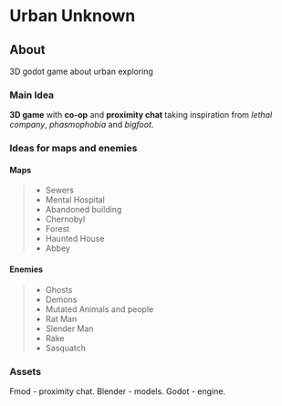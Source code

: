 # Urban Unknown
## About
3D godot game about urban exploring

### Main Idea
**3D game** with **co-op** and **proximity chat** taking inspiration from *lethal company*, *phasmophobia* and *bigfoot*.

### Ideas for maps and enemies
#### Maps
> * Sewers
> * Mental Hospital
> * Abandoned building
> * Chernobyl
> * Forest
> * Haunted House
> * Abbey
#### Enemies
> * Ghosts
> * Demons
> * Mutated Animals and people
> * Rat Man
> * Slender Man
> * Rake
> * Sasquatch

### Assets
Fmod - proximity chat.
Blender - models.
Godot - engine.
